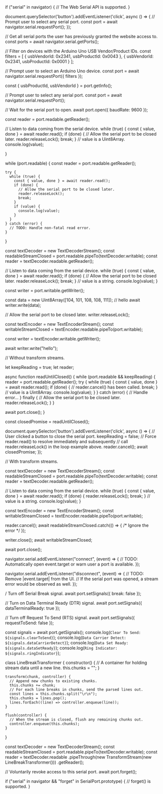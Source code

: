 if ("serial" in navigator) {
    // The Web Serial API is supported.
  }

  document.querySelector('button').addEventListener('click', async () => {
    // Prompt user to select any serial port.
    const port = await navigator.serial.requestPort();
  });

  // Get all serial ports the user has previously granted the website access to.
const ports = await navigator.serial.getPorts();

// Filter on devices with the Arduino Uno USB Vendor/Product IDs.
const filters = [
    { usbVendorId: 0x2341, usbProductId: 0x0043 },
    { usbVendorId: 0x2341, usbProductId: 0x0001 }
  ];

  // Prompt user to select an Arduino Uno device.
const port = await navigator.serial.requestPort({ filters });

const { usbProductId, usbVendorId } = port.getInfo();

// Prompt user to select any serial port.
const port = await navigator.serial.requestPort();

// Wait for the serial port to open.
await port.open({ baudRate: 9600 });

const reader = port.readable.getReader();

// Listen to data coming from the serial device.
while (true) {
  const { value, done } = await reader.read();
  if (done) {
    // Allow the serial port to be closed later.
    reader.releaseLock();
    break;
  }
  // value is a Uint8Array.
  console.log(value);

}

while (port.readable) {
    const reader = port.readable.getReader();
  
    try {
      while (true) {
        const { value, done } = await reader.read();
        if (done) {
          // Allow the serial port to be closed later.
          reader.releaseLock();
          break;
        }
        if (value) {
          console.log(value);
        }
      }
    } catch (error) {
      // TODO: Handle non-fatal read error.
    }
  }

  const textDecoder = new TextDecoderStream();
const readableStreamClosed = port.readable.pipeTo(textDecoder.writable);
const reader = textDecoder.readable.getReader();

// Listen to data coming from the serial device.
while (true) {
  const { value, done } = await reader.read();
  if (done) {
    // Allow the serial port to be closed later.
    reader.releaseLock();
    break;
  }
  // value is a string.
  console.log(value);
}

const writer = port.writable.getWriter();

const data = new Uint8Array([104, 101, 108, 108, 111]); // hello
await writer.write(data);


// Allow the serial port to be closed later.
writer.releaseLock();

const textEncoder = new TextEncoderStream();
const writableStreamClosed = textEncoder.readable.pipeTo(port.writable);

const writer = textEncoder.writable.getWriter();

await writer.write("hello");

// Without transform streams.

let keepReading = true;
let reader;

async function readUntilClosed() {
  while (port.readable && keepReading) {
    reader = port.readable.getReader();
    try {
      while (true) {
        const { value, done } = await reader.read();
        if (done) {
          // reader.cancel() has been called.
          break;
        }
        // value is a Uint8Array.
        console.log(value);
      }
    } catch (error) {
      // Handle error...
    } finally {
      // Allow the serial port to be closed later.
      reader.releaseLock();
    }
  }

  await port.close();
}

const closedPromise = readUntilClosed();

document.querySelector('button').addEventListener('click', async () => {
  // User clicked a button to close the serial port.
  keepReading = false;
  // Force reader.read() to resolve immediately and subsequently
  // call reader.releaseLock() in the loop example above.
  reader.cancel();
  await closedPromise;
});

// With transform streams.

const textDecoder = new TextDecoderStream();
const readableStreamClosed = port.readable.pipeTo(textDecoder.writable);
const reader = textDecoder.readable.getReader();

// Listen to data coming from the serial device.
while (true) {
  const { value, done } = await reader.read();
  if (done) {
    reader.releaseLock();
    break;
  }
  // value is a string.
  console.log(value);
}

const textEncoder = new TextEncoderStream();
const writableStreamClosed = textEncoder.readable.pipeTo(port.writable);

reader.cancel();
await readableStreamClosed.catch(() => { /* Ignore the error */ });

writer.close();
await writableStreamClosed;

await port.close();

navigator.serial.addEventListener("connect", (event) => {
    // TODO: Automatically open event.target or warn user a port is available.
  });
  
  navigator.serial.addEventListener("disconnect", (event) => {
    // TODO: Remove |event.target| from the UI.
    // If the serial port was opened, a stream error would be observed as well.
  });

  / Turn off Serial Break signal.
await port.setSignals({ break: false });

// Turn on Data Terminal Ready (DTR) signal.
await port.setSignals({ dataTerminalReady: true });

// Turn off Request To Send (RTS) signal.
await port.setSignals({ requestToSend: false });

const signals = await port.getSignals();
console.log(`Clear To Send:       ${signals.clearToSend}`);
console.log(`Data Carrier Detect: ${signals.dataCarrierDetect}`);
console.log(`Data Set Ready:      ${signals.dataSetReady}`);
console.log(`Ring Indicator:      ${signals.ringIndicator}`);

class LineBreakTransformer {
    constructor() {
      // A container for holding stream data until a new line.
      this.chunks = "";
    }
  
    transform(chunk, controller) {
      // Append new chunks to existing chunks.
      this.chunks += chunk;
      // For each line breaks in chunks, send the parsed lines out.
      const lines = this.chunks.split("\r\n");
      this.chunks = lines.pop();
      lines.forEach((line) => controller.enqueue(line));
    }
  
    flush(controller) {
      // When the stream is closed, flush any remaining chunks out.
      controller.enqueue(this.chunks);
    }
  }

  const textDecoder = new TextDecoderStream();
const readableStreamClosed = port.readable.pipeTo(textDecoder.writable);
const reader = textDecoder.readable
  .pipeThrough(new TransformStream(new LineBreakTransformer()))
  .getReader();

  // Voluntarily revoke access to this serial port.
await port.forget();

if ("serial" in navigator && "forget" in SerialPort.prototype) {
    // forget() is supported.
  }

